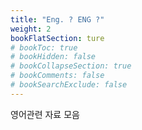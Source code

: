 ```yaml
---
title: "Eng. ? ENG ?"
weight: 2
bookFlatSection: ture
# bookToc: true
# bookHidden: false
# bookCollapseSection: true
# bookComments: false
# bookSearchExclude: false
---
```


영어관련 자료 모음